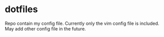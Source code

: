 # dotfiles
Repo contain my config file. Currently only the vim config file is included. May add other config file in the future.

